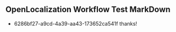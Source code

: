 ## OpenLocalization Workflow Test MarkDown
* 6286bf27-a9cd-4a39-aa43-173652ca541f thanks!

<!--HONumber=Jul16_HO3-->


